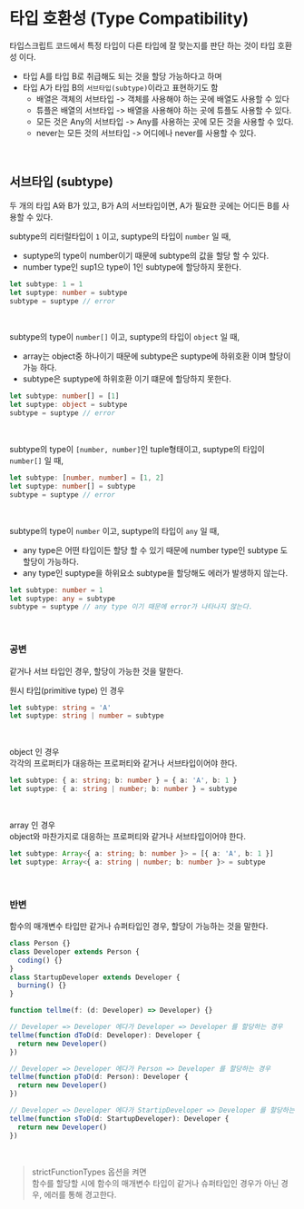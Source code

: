 # 타입 호환성 (Type Compatibility)
타입스크립트 코드에서 특정 타입이 다른 타입에 잘 맞는지를 판단 하는 것이 타입 호환성 이다.
- 타입 A를 타입 B로 취급해도 되는 것을 할당 가능하다고 하며
- 타입 A가 타입 B의 `서브타입(subtype)`이라고 표현하기도 함
  - 배열은 객체의 서브타입 -> 객체를 사용해야 하는 곳에 배열도 사용할 수 있다 
  - 튜플은 배열의 서브타입 -> 배열을 사용해야 하는 곳에 튜플도 사용할 수 있다.
  - 모든 것은 Any의 서브타입 -> Any를 사용하는 곳에 모든 것을 사용할 수 있다.
  - never는 모든 것의 서브타입 -> 어디에나 never를 사용할 수 있다.
<br />

## 서브타입 (subtype)
두 개의 타입 A와 B가 있고, B가 A의 서브타입이면, A가 필요한 곳에는 어디든 B를 사용할 수 있다.

subtype의 리터럴타입이 `1` 이고, suptype의 타입이 `number` 일 때,
- suptype의 type이 number이기 때문에 subtype의 값을 할당 할 수 있다.
- number type인 sup1으 type이 1인 subtype에 할당하지 못한다.

```typescript
let subtype: 1 = 1
let suptype: number = subtype 
subtype = suptype // error
```
<br />

subtype의 type이 `number[]` 이고, suptype의 타입이 `object` 일 때,
- array는 object중 하나이기 때문에 subtype은 suptype에 하위호환 이며 할당이 가능 하다.
- subtype은 suptype에 하위호환 이기 떄문에 할당하지 못한다.

```typescript
let subtype: number[] = [1]
let suptype: object = subtype
subtype = suptype // error
```
<br />

subtype의 type이 `[number, number]`인 tuple형태이고, suptype의 타입이 `number[]` 일 때,
```typescript
let subtype: [number, number] = [1, 2]
let suptype: number[] = subtype
subtype = suptype // error
```
<br />

subtype의 type이 `number` 이고, suptype의 타입이 `any` 일 때,
- any type은 어떤 타입이든 할당 할 수 있기 때문에 number type인 subtype 도 할당이 가능하다.
- any type인 suptype을 하위요소 subtype을 할당해도 에러가 발생하지 않는다.

```typescript
let subtype: number = 1
let suptype: any = subtype
subtype = suptype // any type 이기 때문에 error가 나타나지 않는다.
```
<br />

### 공변
같거나 서브 타입인 경우, 할당이 가능한 것을 말한다.
<br />

원시 타입(primitive type) 인 경우
```typescript
let subtype: string = 'A'
let suptype: string | number = subtype
```
<br />

object 인 경우 <br />
각각의 프로퍼티가 대응하는 프로퍼티와 같거나 서브타입이어야 한다.
```typescript
let subtype: { a: string; b: number } = { a: 'A', b: 1 }
let suptype: { a: string | number; b: number } = subtype
```
<br />

array 인 경우 <br />
object와 마찬가지로 대응하는 프로퍼티와 같거나 서브타입이어야 한다.
```typescript
let subtype: Array<{ a: string; b: number }> = [{ a: 'A', b: 1 }]
let suptype: Array<{ a: string | number; b: number }> = subtype
```
<br />

### 반변
함수의 매개변수 타입만 같거나 슈퍼타입인 경우, 할당이 가능하는 것을 말한다.
<br />

```typescript
class Person {}
class Developer extends Person {
  coding() {}
}
class StartupDeveloper extends Developer {
  burning() {}
}

function tellme(f: (d: Developer) => Developer) {}

// Developer => Developer 에다가 Developer => Developer 를 할당하는 경우
tellme(function dToD(d: Developer): Developer {
  return new Developer()
})

// Developer => Developer 에다가 Person => Developer 를 할당하는 경우
tellme(function pToD(d: Person): Developer {
  return new Developer()
})

// Developer => Developer 에다가 StartipDeveloper => Developer 를 할당하는 경우
tellme(function sToD(d: StartupDeveloper): Developer {
  return new Developer()
})
```
<br />

> strictFunctionTypes 옵션을 켜면 <br />
> 함수를 할당할 시에 함수의 매개변수 타입이 같거나 슈퍼타입인 경우가 아닌 경우, 에러를 통해 경고한다.